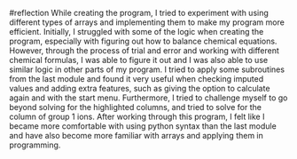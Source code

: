 #reflection
While creating the program, I tried to experiment with using different types of arrays and implementing them to make 
my program more efficient. Initially, I struggled with some of the logic when creating the program, especially with 
figuring out how to balance chemical equations. However, through the process of trial and error and working with different 
chemical formulas, I was able to figure it out and I was also able to use similar logic in other parts of my program. I tried 
to apply some subroutines from the last module and found it very useful when checking imputed values and adding extra 
features, such as giving the option to calculate again and with the start menu. Furthermore, I tried to challenge myself to go 
beyond solving for the highlighted columns, and tried to solve for the column of group 1 ions. After working through this program, I 
felt like I became more comfortable with using python syntax than the last module and have also become more familiar with arrays and 
applying them in programming. 